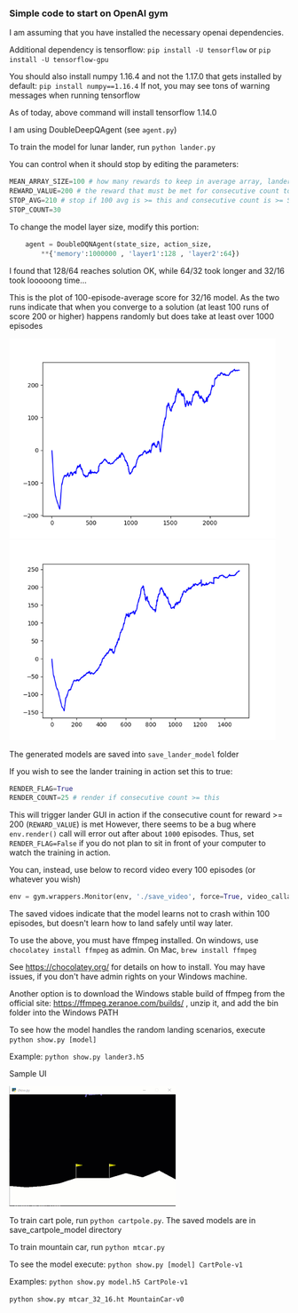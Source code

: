 ### Simple code to start on OpenAI gym
I am assuming that you have installed the necessary openai dependencies.

Additional dependency is tensorflow: `pip install -U tensorflow` or `pip install -U tensorflow-gpu`

You should also install numpy 1.16.4 and not the 1.17.0 that gets installed by default: `pip install numpy==1.16.4`
If not, you may see tons of warning messages when running tensorflow

As of today, above command will install tensorflow 1.14.0

I am using DoubleDeepQAgent (see `agent.py`)

To train the model for lunar lander, run
`python lander.py`

You can control when it should stop by editing the parameters:
```python
MEAN_ARRAY_SIZE=100 # how many rewards to keep in average array, lander=100
REWARD_VALUE=200 # the reward that must be met for consecutive count to increase, lander=200
STOP_AVG=210 # stop if 100 avg is >= this and consecutive count is >= STOP_COUNT, lander > 200
STOP_COUNT=30
```
To change the model layer size, modify this portion:
```python
    agent = DoubleDQNAgent(state_size, action_size, 
        **{'memory':1000000 , 'layer1':128 , 'layer2':64})
```
I found that 128/64 reaches solution OK, while 64/32 took longer and 32/16 took looooong time...

This is the plot of 100-episode-average score for 32/16 model.
As the two runs indicate that when you converge to a solution (at least 100 runs of score 200 or higher) happens randomly but does take at least over 1000 episodes

![plot](lunarlander-v2.png) ![plot2](run2.png)

The generated models are saved into `save_lander_model` folder

If you wish to see the lander training in action set this to true:
```python
RENDER_FLAG=True
RENDER_COUNT=25 # render if consecutive count >= this
```

This will trigger lander GUI in action if the consecutive count for reward >= 200 (`REWARD_VALUE`) is met
However, there seems to be a bug where `env.render()` call will error out after about `1000` episodes.
Thus, set `RENDER_FLAG=False` if you do not plan to sit in front of your computer to watch the training in action.

You can, instead, use below to record video every 100 episodes (or whatever you wish)
```python
env = gym.wrappers.Monitor(env, './save_video', force=True, video_callable=lambda episode_id: episode_id%100==0)
```
The saved vidoes indicate that the model learns not to crash within 100 episodes, but doesn't learn how to land safely until way later.

To use the above, you must have ffmpeg installed.  On windows, use `chocolatey install ffmpeg` as admin. On Mac, `brew install ffmpeg`

See https://chocolatey.org/ for details on how to install.  You may have issues, if you don't have admin rights on your Windows machine.

Another option is to download the Windows stable build of ffmpeg from the official site: https://ffmpeg.zeranoe.com/builds/ , unzip it, and add the bin folder into the Windows PATH

To see how the model handles the random landing scenarios, execute
`python show.py [model]`

Example: `python show.py lander3.h5`

Sample UI

![lander](lander.gif)


To train cart pole, run `python cartpole.py`.
The saved models are in save_cartpole_model directory

To train mountain car, run `python mtcar.py`

To see the model execute:
`python show.py [model] CartPole-v1`

Examples: 
`python show.py model.h5 CartPole-v1`

`python show.py mtcar_32_16.ht MountainCar-v0`
